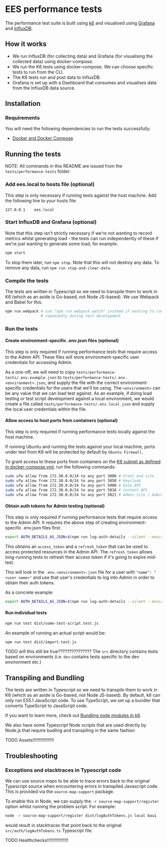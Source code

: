 # EES performance tests

The performance test suite is built using [k6](https://k6.io/) and visualised using 
[Grafana](https://grafana.com/) and [InfluxDB](https://www.influxdata.com/).

## How it works

* We run InfluxDB (for collecting data) and Grafana (for visualising the collected data) using docker-compose.
* We run the K6 tests using docker-compose.  We can choose specific tests to run from the CLI.
* The K6 tests run and post data to InfluxDB.
* Grafana is set up with a Dashboard that consumes and visualises data from the InfluxDB data source.

## Installation

### Requirements

You will need the following dependencies to run the tests successfully:

- [Docker and Docker Compose](https://docs.docker.com/)

## Running the tests

NOTE: All commands in this README are issued from the `tests/performance-tests` folder.

### Add ees.local to hosts file (optional)

This step is only necessary if running tests against the host machine. Add the following line to
your hosts file:

```
127.0.0.1    ees.local
```

### Start InfluxDB and Grafana (optional)

Note that this step isn't strictly necessary if we're not wanting to record metrics whilst
generating load - the tests can run independently of these if we're just wanting to generate
some load, for example.

```bash
npm start
```

To stop them later, run `npm stop`. Note that this will not destroy any data. To remove any data, run `npm run stop-and-clear-data`. 

### Compile the tests

The tests are written in Typescript so we need to transpile them to work in K6 (which as an aside is 
Go-based, not Node JS-based). We use Webpack and Babel for this.

```bash
npm run webpack # use "npm run webpack watch" instead if wanting to continue running webpack 
                # repeatedly during test development 
```

### Run the tests

#### Create environment-specific .env.json files (optional) 

This step is only required if running performance tests that require access to the Admin API.
These files will store environment-specific user credentials for accessing Admin.

As a one-off, we will need to copy `tests/performance-tests/.env.example.json` to
`tests/performance-tests/.env.<environment>.json`, and supply the file with the correct
environment-specific credentials for the users that we'll be using.  The `<environment>` can
be any value that we can load test against. As an example, if doing load testing or test script
development against a local environment, we would create a file called
`tests/performance-tests/.env.local.json` and supply the local user credentials within the file.

#### Allow access to host ports from containers (optional) 

This step is only required if running performance tests locally against the host machine.

If running Ubuntu and running the tests against your local machine, ports under test from K6
will be protected by default by `Ubuntu Firewall`.

To grant access to these ports from containers on the 
[K6 subnet as defined in docker-compose.yml](tests/performance-tests/docker-compose.yml), 
run the following commands:

```bash
sudo ufw allow from 172.30.0.0/24 to any port 3000 # Front end site
sudo ufw allow from 172.30.0.0/24 to any port 3050 # Keycloak
sudo ufw allow from 172.30.0.0/24 to any port 5000 # Data API
sudo ufw allow from 172.30.0.0/24 to any port 5010 # Content API
sudo ufw allow from 172.30.0.0/24 to any port 5021 # Admin site / Admin API
```

#### Obtain auth tokens for Admin testing (optional)

This step is only required if running performance tests that require access to the Admin API.
It requires the above step of creating environment-specific .env.json files first.

```bash
export AUTH_DETAILS_AS_JSON=$(npm run log-auth-details --silent --environment=<environment> --users=<user name>)
```

This obtains an `access_token` and a `refresh_token` that can be used to access protected resources
in the Admin API.  The `refresh_token` allows long-running tests to refresh their access token if
it's going to expire mid-test.

This will look in the `.env.<environment>.json` file for a user with `"name": "<user name>"` and use 
that user's credentials to log into Admin in order to obtain their auth tokens.

As a concrete example:

```bash
export AUTH_DETAILS_AS_JSON=$(npm run log-auth-details --silent --environment=local --users=bau1)
```

#### Run individual tests

```bash
npm run test dist/some-test-script.test.js
```

An example of running an actual script would be:

```bash
npm run test dist/import.test.js
```

TODO will this still be true???????????????
The `src` directory contains tests based on environments (i.e. `dev` contains tests specific to the 
dev environment etc.)

## Transpiling and Bundling

The tests are written in Typescript so we need to transpile them to work in K6 (which as an aside is
Go-based, not Node JS-based). By default, k6 can only run ES5.1 JavaScript code. To use TypeScript, we
set up a bundler that converts TypeScript to JavaScript code.

If you want to learn more, check out 
[Bundling node modules in k6](https://k6.io/docs/using-k6/modules#bundling-node-modules).

We also have some Typescript Node scripts that are used directly by Node.js that require budling and 
transpiling in the same fashion

TODO Assets!!!!!!!!!!!!!!!!!

## Troubleshooting

### Exceptions and stacktraces in Typescript code

We can use source maps to be able to trace errors back to the original Typescript source when 
encountering errors in transpiled Javascript code.  This is provided via the `source-map-support` 
package.

To enable this in Node, we can supply the `-r source-map-support/register` option whilst running the 
problem script.  For example:

```bash
node -r source-map-support/register dist/logAuthTokens.js local bau1
```

would result in stacktraces that point back to the original `src/auth/logAuthTokens.ts` Typescript 
file.

TODO Healthchecks!!!!!!!!!!!!!!!!!
